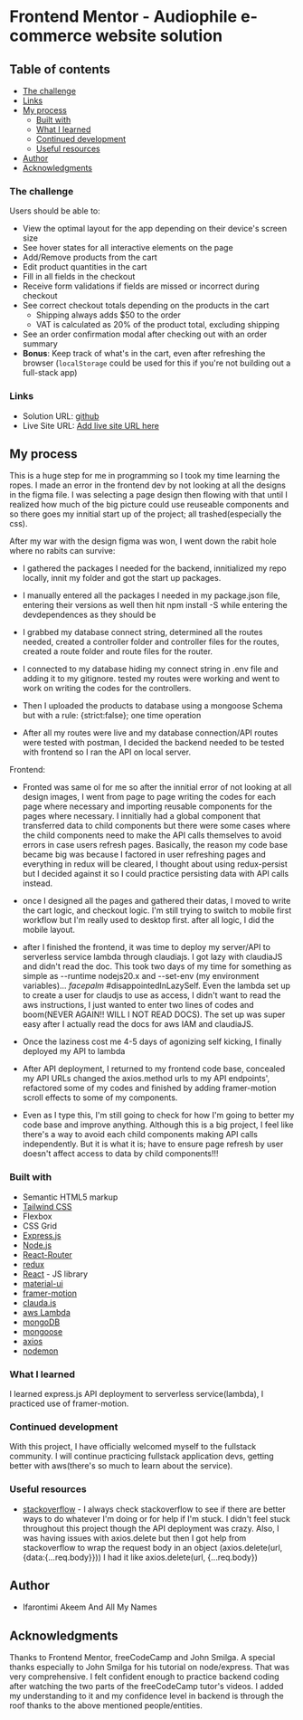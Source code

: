 
# Frontend Mentor - Audiophile e-commerce website solution

## Table of contents
  - [The challenge](#the-challenge)
  - [Links](#links)
- [My process](#my-process)
  - [Built with](#built-with)
  - [What I learned](#what-i-learned)
  - [Continued development](#continued-development)
  - [Useful resources](#useful-resources)
- [Author](#author)
- [Acknowledgments](#acknowledgments)


### The challenge

Users should be able to:

- View the optimal layout for the app depending on their device's screen size
- See hover states for all interactive elements on the page
- Add/Remove products from the cart
- Edit product quantities in the cart
- Fill in all fields in the checkout
- Receive form validations if fields are missed or incorrect during checkout
- See correct checkout totals depending on the products in the cart
  - Shipping always adds $50 to the order
  - VAT is calculated as 20% of the product total, excluding shipping
- See an order confirmation modal after checking out with an order summary
- **Bonus**: Keep track of what's in the cart, even after refreshing the browser (`localStorage` could be used for this if you're not building out a full-stack app)

### Links

- Solution URL: [github](https://github.com/ifaronti/AudioPhile-Guru-Project/tree/main)
- Live Site URL: [Add live site URL here](https://your-live-site-url.com)

## My process
This is a huge step for me in programming so I took my time learning the ropes. I made an error in the frontend dev by not looking at all the designs in the figma file. I was selecting a page design then flowing with that until I realized how much of the big picture could use reuseable components and so there goes my innitial start up of the project; all trashed(especially the css).

After my war with the design figma was won, I went down the rabit hole where no rabits can survive:

  - I gathered the packages I needed for the backend, innitialized my repo locally, innit my folder and got the start up packages.

  - I manually entered all the packages I needed in my package.json file, entering their versions as well then hit npm install -S while entering the devdependences as they should be

  - I grabbed my database connect string, determined all the routes needed, created a controller folder and controller files for the routes, created a route folder and route files for the router.

  - I connected to my database hiding my connect string in .env file and adding it to my gitignore. tested my routes were working and went to work on writing the codes for the controllers.
  
  - Then I uploaded the products to database using a mongoose Schema but with a rule: {strict:false}; one time operation

  - After all my routes were live and my database connection/API routes were tested with postman, I decided the backend needed to be tested with frontend so I ran the API on local server.

  Frontend:

  - Fronted was same ol for me so after the innitial error of not looking at all design images, I went from page to page writing the codes for each page where necessary and importing reusable components for the pages where necessary. I innitially had a global component that transferred data to child components but there were some cases where the child components need to make the API calls themselves to avoid errors in case users refresh pages. Basically, the reason my code base became big was because I factored in user refreshing pages and everything in redux will be cleared, I thought about using redux-persist but I decided against it so I could practice persisting data with API calls instead.

  - once I designed all the pages and gathered their datas, I moved to write the cart logic, and checkout logic. I'm still trying to switch to mobile first workflow but I'm really used to desktop first. after all logic, I did the mobile layout. 

  - after I finished the frontend, it was time to deploy my server/API to serverless service lambda through claudiajs. I got lazy with claudiaJS and didn't read the doc. This took two days of my time for something as simple as --runtime nodejs20.x and --set-env (my environment variables)... *facepalm* #disappointedInLazySelf. Even the lambda set up to create a user for claudjs to use as access, I didn't want to read the aws instructions, I just wanted to enter two lines of codes and boom(NEVER AGAIN!! WILL I NOT READ DOCS). The set up was super easy after I actually read the docs for aws IAM and claudiaJS.

  - Once the laziness cost me 4-5 days of agonizing self kicking, I finally deployed my API to lambda

  - After API deployment, I returned to my frontend code base, concealed my API URLs changed the axios.method urls to my API endpoints', refactored some of my codes and finished by adding framer-motion scroll effects to some of my components. 

  - Even as I type this, I'm still going to check for how I'm going to better my code base and improve anything. Although this is a big  project, I feel like there's a way to avoid each child components making API calls independently. But it is what it is; have to ensure page refresh by user doesn't affect access to data by child components!!!

### Built with
- Semantic HTML5 markup
- [Tailwind CSS](https://tailwindcss.com/)
- Flexbox
- CSS Grid
- [Express.js](expressjs.com)
- [Node.js](https://nodejs.org)
- [React-Router](https://reactrouter.com)
- [redux](https://react-redux.js.org)
- [React](https://reactjs.org/) - JS library
- [material-ui](https://mui.com/material-ui/)
- [framer-motion](https://framermotion.framer.website)
- [clauda.js](claudiajs.com)
- [aws Lambda](aws.amazon.com)
- [mongoDB](mongodb.com)
- [mongoose](mongoosejs.com)
- [axios](https://axios-http.com)
- [nodemon](https://nodemon.io)

### What I learned
I learned express.js API deployment to serverless service(lambda), I practiced use of framer-motion.

### Continued development
With this project, I have officially welcomed myself to the fullstack community. I will continue practicing fullstack application devs, getting better with aws(there's so much to learn about the service). 

### Useful resources

- [stackoverflow](https://stackoverflow.com) - I always check stackoverflow to see if there are better ways to do whatever I'm doing or for help if I'm stuck. I didn't feel stuck throughout this project though the API deployment was crazy. Also, I was having issues with axios.delete but then I got help from stackoverflow to wrap the request body in an object (axios.delete(url, {data:{...req.body}})) I had it like axios.delete(url, {...req.body})

## Author
- Ifarontimi Akeem And All My Names

## Acknowledgments
Thanks to Frontend Mentor, freeCodeCamp and John Smilga. A special thanks especially to John Smilga for his tutorial on node/express. That was very comprehensive. I felt confident enough to practice backend coding after watching the two parts of the freeCodeCamp tutor's videos. I added my understanding to it and my confidence level in backend is through the roof thanks to the above mentioned people/entities.
